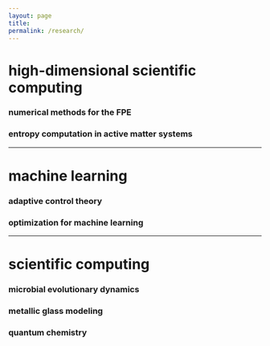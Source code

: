 ```yaml
---
layout: page
title: 
permalink: /research/
---
```

# high-dimensional scientific computing
### numerical methods for the FPE
### entropy computation in active matter systems

---

# machine learning
### adaptive control theory
### optimization for machine learning

---

# scientific computing
### microbial evolutionary dynamics
### metallic glass modeling
### quantum chemistry
